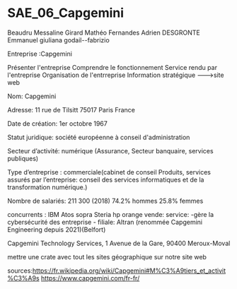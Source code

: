 # SAE_06_Capgemini
Beaudru Messaline
Girard Mathéo
Fernandes Adrien
DESGRONTE Emmanuel
giuliana godail--fabrizio

Entreprise :Capgemini

Présenter l'entreprise
Comprendre le fonctionnement
Service rendu par l'entreprise
Organisation de l'entrreprise
Information stratégique
--->site web

Nom: Capgemini

Adresse: 11 rue de Tilsitt
75017 Paris France

Date de création: 1er octobre 1967

Statut juridique: société européenne à conseil d'administration

Secteur d’activité: numérique (Assurance, Secteur banquaire, services publiques)

Type d’entreprise : commerciale(cabinet de conseil
Produits, services assurés par l’entreprise: conseil des services informatiques et de la transformation numérique.)


                    
Nombre de salariés:  	211 300 (2018)
      74.2% hommes
      25.8% femmes
      
concurrents : IBM
              Atos
              sopra Steria
              hp
              orange
 vende: service: -gère la cybersécurité des entreprise
                 -
 filiale: Altran (renommée Capgemini Engineering depuis 2021)(Belfort)
 
 Capgemini Technology Services, 1 Avenue de la Gare, 90400 Meroux-Moval
 
 mettre une crate avec tout les sites géographique sur notre site web
      
      
 sources:https://fr.wikipedia.org/wiki/Capgemini#M%C3%A9tiers_et_activit%C3%A9s
         https://www.capgemini.com/fr-fr/
